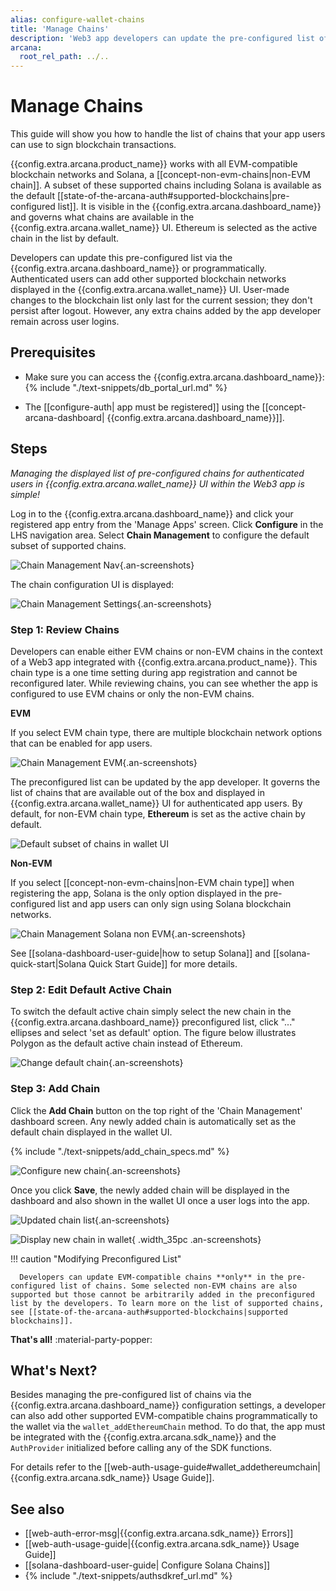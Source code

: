 ```yaml
---
alias: configure-wallet-chains
title: 'Manage Chains'
description: 'Web3 app developers can update the pre-configured list of supported blockchains shown out of the box in the wallet and assign one of the chains as the default chain.'
arcana:
  root_rel_path: ../..
---
```


# Manage Chains 

This guide will show you how to handle the list of chains that your app users can use to sign blockchain transactions.

{{config.extra.arcana.product_name}} works with all EVM-compatible blockchain networks and Solana, a [[concept-non-evm-chains|non-EVM chain]]. A subset of these supported chains including Solana is available as the default [[state-of-the-arcana-auth#supported-blockchains|pre-configured list]]. It is visible in the {{config.extra.arcana.dashboard_name}} and governs what chains are available in the {{config.extra.arcana.wallet_name}} UI. Ethereum is selected as the active chain in the list by default.

Developers can update this pre-configured list via the {{config.extra.arcana.dashboard_name}} or programmatically. Authenticated users can add other supported blockchain networks displayed in the {{config.extra.arcana.wallet_name}} UI. User-made changes to the blockchain list only last for the current session; they don't persist after logout. However, any extra chains added by the app developer remain across user logins. 

## Prerequisites

* Make sure you can access the {{config.extra.arcana.dashboard_name}}: {% include "./text-snippets/db_portal_url.md" %}

* The [[configure-auth| app must be registered]] using the [[concept-arcana-dashboard| {{config.extra.arcana.dashboard_name}}]].

## Steps

*Managing the displayed list of pre-configured chains for authenticated users in {{config.extra.arcana.wallet_name}} UI within the Web3 app is simple!*

Log in to the {{config.extra.arcana.dashboard_name}} and click your registered app entry from the 'Manage Apps' screen. Click **Configure** in the LHS navigation area. Select **Chain Management** to configure the default subset of supported chains.

![Chain Management Nav](/img/an_db_chains_mngt_nav.png){.an-screenshots}

The chain configuration UI is displayed:

![Chain Management Settings](/img/an_db_chain_mngt_options.png){.an-screenshots}

### Step 1: Review Chains

Developers can enable either EVM chains or non-EVM chains in the context of a Web3 app integrated with {{config.extra.arcana.product_name}}. This chain type is a one time setting during app registration and cannot be reconfigured later. While reviewing chains, you can see whether the app is configured to use EVM chains or only the non-EVM chains.

**EVM**

If you select EVM chain type, there are multiple blockchain network options that can be enabled for app users. 

![Chain Management EVM](/img/an_db_evm_only_preconfigured_list.gif){.an-screenshots}

The preconfigured list can be updated by the app developer. It governs the list of chains that are available out of the box and displayed in {{config.extra.arcana.wallet_name}} UI for authenticated app users. By default, for non-EVM chain type, **Ethereum** is set as the active chain by default.

<img class="width_35pc an-screenshots" src="/img/an_db_default_subset_wallet_chains.gif" alt="Default subset of chains in wallet UI"/>

**Non-EVM**

If you select [[concept-non-evm-chains|non-EVM chain type]] when registering the app, Solana is the only option displayed in the pre-configured list and app users can only sign using Solana blockchain networks.

![Chain Management Solana non EVM](/img/an_db_non_evm_solana_only_preconfigured_list.png){.an-screenshots}

See [[solana-dashboard-user-guide|how to setup Solana]] and [[solana-quick-start|Solana Quick Start Guide]] for more details.

### Step 2: Edit Default Active Chain

To switch the default active chain simply select the new chain in the {{config.extra.arcana.dashboard_name}} preconfigured list, click "..." ellipses and select 'set as default' option. The figure below illustrates Polygon as the default active chain instead of Ethereum.

![Change default chain](/img/an_db_set_default_chain.gif){.an-screenshots}

### Step 3: Add Chain

Click the **Add Chain** button on the top right of the 'Chain Management' dashboard screen. Any newly added chain is automatically set as the default chain displayed in the wallet UI.

{% include "./text-snippets/add_chain_specs.md" %}

![Configure new chain](/img/an_db_configure_new_chain.gif){.an-screenshots}

Once you click **Save**, the newly added chain will be displayed in the dashboard and also shown in the wallet UI once a user logs into the app.

![Updated chain list](/img/an_db_view_updated_chain_list_polygon.png){.an-screenshots}

![Display new chain in wallet](/img/an_db_config_new_chain_show_wallet.gif){ .width_35pc .an-screenshots}

!!! caution "Modifying Preconfigured List"

      Developers can update EVM-compatible chains **only** in the pre-configured list of chains. Some selected non-EVM chains are also supported but those cannot be arbitrarily added in the preconfigured list by the developers. To learn more on the list of supported chains, see [[state-of-the-arcana-auth#supported-blockchains|supported blockchains]].

**That's all!** :material-party-popper:

## What's Next?

Besides managing the pre-configured list of chains via the {{config.extra.arcana.dashboard_name}} configuration settings, a developer can also add other supported EVM-compatible chains programmatically to the wallet via the `wallet_addEthereumChain` method. To do that, the app must be integrated with the {{config.extra.arcana.sdk_name}} and the `AuthProvider` initialized before calling any of the SDK functions. 

For details refer to the [[web-auth-usage-guide#wallet_addethereumchain|{{config.extra.arcana.sdk_name}} Usage Guide]].

## See also

* [[web-auth-error-msg|{{config.extra.arcana.sdk_name}} Errors]]
* [[web-auth-usage-guide|{{config.extra.arcana.sdk_name}} Usage Guide]]
* [[solana-dashboard-user-guide| Configure Solana Chains]]
* {% include "./text-snippets/authsdkref_url.md" %}
